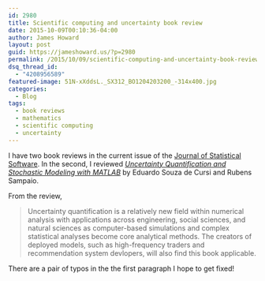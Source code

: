 ```yaml
---
id: 2980
title: Scientific computing and uncertainty book review
date: 2015-10-09T00:10:36-04:00
author: James Howard
layout: post
guid: https://jameshoward.us/?p=2980
permalink: /2015/10/09/scientific-computing-and-uncertainty-book-review/
dsq_thread_id:
  - "4208956589"
featured-image: 51N-xXddsL._SX312_BO1204203200_-314x400.jpg
categories:
  - Blog
tags:
  - book reviews
  - mathematics
  - scientific computing
  - uncertainty
---
```

I have two book reviews in the current issue of the [Journal of Statistical Software](http://www.jstatsoft.org). In the second, I reviewed _[Uncertainty Quantification and Stochastic Modeling with MATLAB](http://www.jstatsoft.org/article/view/v067b07)_ by Eduardo Souza de Cursi and Rubens Sampaio.

From the review,

> Uncertainty quantification is a relatively new field within numerical analysis with applications across engineering, social sciences, and natural sciences as computer-based simulations and complex statistical analyses become core analytical methods.  The creators of deployed models, such as high-frequency traders and recommendation system devlopers, will also find this book applicable.

There are a pair of typos in the the first paragraph I hope to get fixed!
